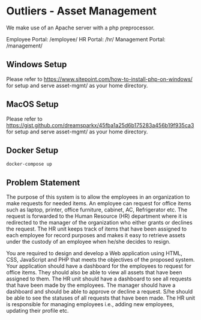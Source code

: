 # Outliers - Asset Management

We make use of an Apache server with a php preprocessor.

Employee Portal: /employee/
HR Portal: /hr/
Management Portal: /management/

## Windows Setup
Please refer to https://www.sitepoint.com/how-to-install-php-on-windows/ for setup and serve asset-mgmt/ as your home directory.

## MacOS Setup
Please refer to https://gist.github.com/dreamsparkx/45fba1a25d6b175283a456b19f935ca3 for setup and serve asset-mgmt/ as your home directory.


## Docker Setup
```
docker-compose up
```

## Problem Statement
The purpose of this system is to allow the employees in an organization to make requests for needed items. An employee can request for office items such as laptop, printer, office furniture, cabinet, AC, Refrigerator etc. The request is forwarded to the Human Resource (HR) department where it is redirected to the manager of the organization who either grants or declines the request. The HR unit keeps track of items that have been assigned to each employee for record purposes and makes it easy to retrieve assets under the custody of an employee when he/she decides to resign.

You are required to design and develop a Web application using HTML, CSS, JavaScript and PHP that meets the objectives of the proposed system. Your application should have a dashboard for the employees to request for office items. They should also be able to view all assets that have been assigned to them. The HR unit should have a dashboard to see all requests that have been made by the employees. The manager should have a dashboard and should be able to approve or decline a request. S/he should be able to see the statuses of all requests that have been made. The HR unit is responsible for managing employees i.e., adding new employees, updating their profile etc.
